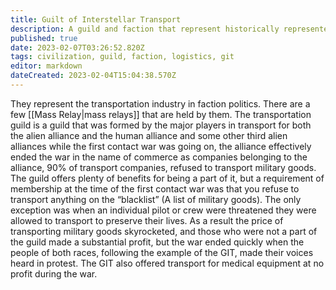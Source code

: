 ```yaml
---
title: Guilt of Interstellar Transport
description: A guild and faction that represent historically represented the transport industry. Slowly morphed into a pseudo-civilization
published: true
date: 2023-02-07T03:26:52.820Z
tags: civilization, guild, faction, logistics, git
editor: markdown
dateCreated: 2023-02-04T15:04:38.570Z
---
```


They represent the transportation industry in faction politics. There are a few [[Mass Relay|mass relays]] that are held by them. The transportation guild is a guild that was formed by the major players in transport for both the alien alliance and the human alliance and some other third alien alliances while the first contact war was going on, the alliance effectively ended the war in the name of commerce as companies belonging to the alliance, 90% of transport companies, refused to transport military goods. The guild offers plenty of benefits for being a part of it, but a requirement of membership at the time of the first contact war was that you refuse to transport anything on the “blacklist” (A list of military goods). The only exception was when an individual pilot or crew were threatened they were allowed to transport to preserve their lives. As a result the price of transporting military goods skyrocketed, and those who were not a part of the guild made a substantial profit, but the war ended quickly when the people of both races, following the example of the GIT, made their voices heard in protest. The GIT also offered transport for medical equipment at no profit during the war.